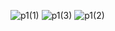 
![p1(1)](https://github.com/GirishHakki/Front-End-Project/assets/109576032/293eea71-d707-4f2d-9535-994d9b58a848)
![p1(3)](https://github.com/GirishHakki/Front-End-Project/assets/109576032/d0faeec6-03d8-4d6a-b057-632bbf0c99c2)
![p1(2)](https://github.com/GirishHakki/Front-End-Project/assets/109576032/c990bad0-ac27-49a2-b312-6cef32137d9b)
